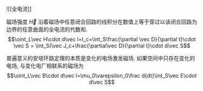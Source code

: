 ![[全电流]]

磁场强度 $\vec H$ 沿着磁场中任意闭合回路的线积分在数值上等于穿过以该闭合回路为边界的任意曲面的全电流的代数和. $$\oint_L\vec H\cdot d\vec l=I_c+\int_S\frac{\partial \vec D}{\partial t}\cdot \vec S = \int_S(\vec J_c+\frac{\partial\vec D}{\partial t}\cdot d\vec S$$

普遍意义的安培环路定理的本质是变化的电场激发磁场. 如果空间中只存在变化的电场, 与变化电厂相联系的磁场为 $$\oint_L\vec B\cdot d\vec l=\mu_0\varepsilon_0\frac d{dt}\int_S\vec E\cdot d\vec S$$
